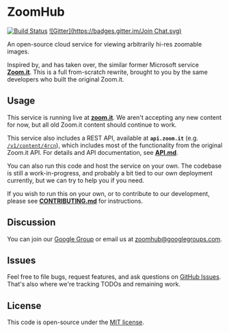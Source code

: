 # ZoomHub

[![Build Status](https://travis-ci.org/zoomhub/zoomhub.svg?branch=master)](https://travis-ci.org/zoomhub/zoomhub)
[![Gitter](https://badges.gitter.im/Join Chat.svg)](https://gitter.im/zoomhub/zoomhub?utm_source=badge&utm_medium=badge&utm_campaign=pr-badge&utm_content=badge)

An open-source cloud service for viewing arbitrarily hi-res zoomable images.

Inspired by, and has taken over, the similar former Microsoft service
**[Zoom.it](http://zoom.it/)**.
This is a full from-scratch rewrite, brought to you by the same developers who
built the original Zoom.it.


## Usage

This service is running live at **[zoom.it](http://zoom.it/)**.
We aren't accepting any new content for now, but all old Zoom.it content
should continue to work.

This service also includes a REST API, available at **`api.zoom.it`**
(e.g. [`/v1/content/4rcn`](http://api.zoom.it/v1/content/4rcn)),
which includes most of the functionality from the original Zoom.it API.
For details and API documentation, see **[API.md](./API.md)**.

You can also run this code and host the service on your own.
The codebase is still a work-in-progress, and probably a bit tied to our own
deployment currently, but we can try to help you if you need.

If you wish to run this on your own, or to contribute to our development,
please see **[CONTRIBUTING.md](./CONTRIBUTING.md)** for instructions.


## Discussion

You can join our [Google Group](https://groups.google.com/group/zoomhub)
or email us at [zoomhub@googlegroups.com](mailto:zoomhub@googlegroups.com).


## Issues

Feel free to file bugs, request features, and ask questions on
[GitHub Issues](https://github.com/zoomhub/zoomhub/issues).
That's also where we're tracking TODOs and remaining work.


## License

This code is open-source under the [MIT license](./LICENSE).
